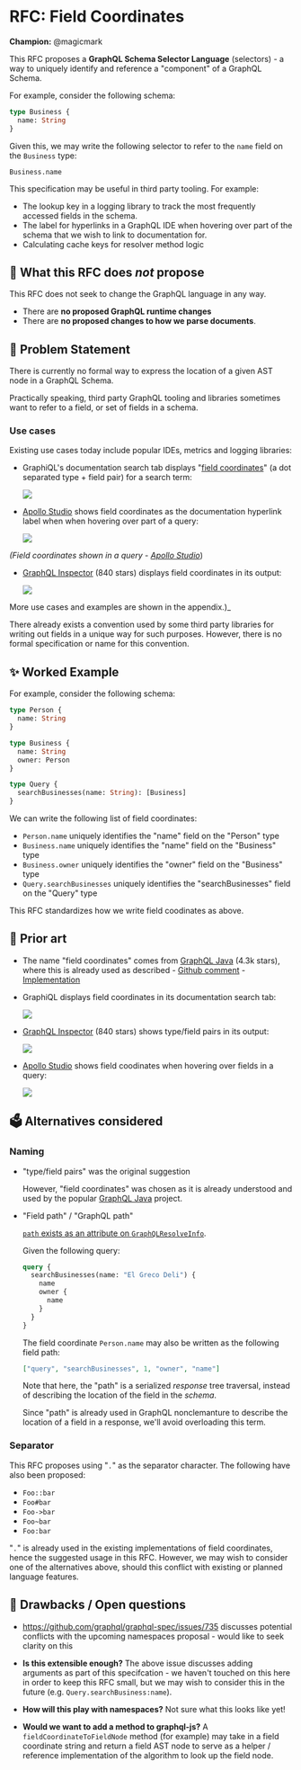 # RFC: Field Coordinates

**Champion:** @magicmark

This RFC proposes a **GraphQL Schema Selector Language** (selectors) - a way to
uniquely identify and reference a "component" of a GraphQL Schema.

For example, consider the following schema:
 
```graphql
type Business {
  name: String
}
```

Given this, we may write the following selector to refer to the `name` field on
the `Business` type:

``` 
Business.name
```

This specification may be useful in third party tooling. For example:

- The lookup key in a logging library to track the most frequently accessed
  fields in the schema.
- The label for hyperlinks in a GraphQL IDE when hovering over part of
  the schema that we wish to link to documentation for.
- Calculating cache keys for resolver method logic

## 🚫 What this RFC does _not_ propose

This RFC does not seek to change the GraphQL language in any way.

- There are **no proposed GraphQL runtime changes**
- There are **no proposed changes to how we parse documents**.

## 📜 Problem Statement

There is currently no formal way to express the location of a given AST node in a
GraphQL Schema.

Practically speaking, third party GraphQL tooling and libraries sometimes want to
refer to a field, or set of fields in a schema.

### Use cases

Existing use cases today include popular IDEs, metrics and logging libraries:

- GraphiQL's documentation search tab displays "[field coordinates][field-coords]" 
  (a dot separated type + field pair) for a search term:

  ![](https://i.fluffy.cc/5Cz9cpwLVsH1FsSF9VPVLwXvwrGpNh7q.png)

- [Apollo Studio][apollo-studio] shows field coordinates as the documentation
  hyperlink label when when hovering over part of a query:

  ![](https://i.fluffy.cc/g78sJCjCJ0MsbNPhvgPXP46Kh9knBCKF.png)

_(Field coordinates shown in a query - [Apollo Studio](https://www.apollographql.com/docs/studio/)_)

- [GraphQL Inspector](https://github.com/kamilkisiela/graphql-inspector) (840 stars) displays field coordinates in its output:

  ![](https://i.imgur.com/HAf18rz.png)

More use cases and
examples are shown in the appendix.)_

There already exists a convention used by some third party libraries for writing
out fields in a unique way for such purposes. However, there is no formal
specification or name for this convention.

[field-coords]: https://github.com/graphql-java/graphql-java/blob/2acb557474ca73/src/main/java/graphql/schema/FieldCoordinates.java
[apollo-studio]: https://www.apollographql.com/docs/studio/

## ✨ Worked Example

For example, consider the following schema:

```graphql
type Person {
  name: String
}

type Business {
  name: String
  owner: Person
}

type Query {
  searchBusinesses(name: String): [Business]
}
```

We can write the following list of field coordinates:

- `Person.name` uniquely identifies the "name" field on the "Person" type
- `Business.name` uniquely identifies the "name" field on the "Business"
  type
- `Business.owner` uniquely identifies the "owner" field on the "Business" type
- `Query.searchBusinesses` uniquely identifies the "searchBusinesses" field on
  the "Query" type

This RFC standardizes how we write field coodinates as above.

## 🎨 Prior art

- The name "field coordinates" comes from [GraphQL Java](https://github.com/graphql-java/graphql-java)
  (4.3k stars), where this is already used as described - [Github comment](https://github.com/graphql/graphql-spec/issues/735#issuecomment-646979049) - [Implementation](https://github.com/graphql-java/graphql-java/blob/2acb557474ca73/src/main/java/graphql/schema/FieldCoordinates.java)

- GraphiQL displays field coordinates in its documentation search tab:

  ![](https://i.fluffy.cc/5Cz9cpwLVsH1FsSF9VPVLwXvwrGpNh7q.png)

- [GraphQL Inspector](https://github.com/kamilkisiela/graphql-inspector) (840 stars) shows type/field pairs in its output:

  ![](https://i.imgur.com/HAf18rz.png)

- [Apollo Studio](https://www.apollographql.com/docs/studio/) shows field
  coodinates when hovering over fields in a query:

  ![](https://i.fluffy.cc/g78sJCjCJ0MsbNPhvgPXP46Kh9knBCKF.png)

## 🗳️ Alternatives considered

### Naming

- "type/field pairs" was the original suggestion

  However, "field coordinates" was chosen as it is already understood and used by
  the popular [GraphQL Java](https://github.com/graphql-java/graphql-java)
  project.

- "Field path" / "GraphQL path"

  [`path` exists as an attribute on `GraphQLResolveInfo`](https://github.com/graphql/graphql-js/blob/8f3d09b54260565/src/type/definition.js#L951).

  Given the following query:

  ```graphql
  query {
    searchBusinesses(name: "El Greco Deli") {
      name
      owner {
        name
      }
    }
  }
  ```

  The field coordinate `Person.name` may also be written as the following field
  path:

  ```json
  ["query", "searchBusinesses", 1, "owner", "name"]
  ```

  Note that here, the "path" is a serialized _response_ tree traversal, instead
  of describing the location of the field in the _schema_.

  Since "path" is already used in GraphQL nonclemanture to describe the location
  of a field in a response, we'll avoid overloading this term.

### Separator

This RFC proposes using "`.`" as the separator character. The following have
also been proposed:

- `Foo::bar`
- `Foo#bar`
- `Foo->bar`
- `Foo~bar`
- `Foo:bar`

"`.`" is already used in the existing implementations of field coordinates, hence
the suggested usage in this RFC. However, we may wish to consider one of the
alternatives above, should this conflict with existing or planned language
features.

## 🤔 Drawbacks / Open questions

- https://github.com/graphql/graphql-spec/issues/735 discusses potential
  conflicts with the upcoming namespaces proposal - would like to seek clarity on
  this

- **Is this extensible enough?** The above issue discusses adding arguments as
  part of this specifcation - we haven't touched on this here in order to keep
  this RFC small, but we may wish to consider this in the future (e.g.
  `Query.searchBusiness:name`).

- **How will this play with namespaces?** Not sure what this looks like yet!

- **Would we want to add a method to graphql-js?** A `fieldCoordinateToFieldNode`
  method (for example) may take in a field coordinate string and return a field
  AST node to serve as a helper / reference implementation of the algorithm to
  look up the field node.

